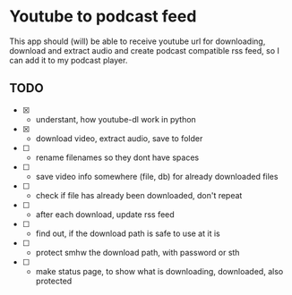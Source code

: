 # Youtube to podcast feed

This app should (will) be able to receive youtube url for downloading, download and extract audio and create podcast compatible rss feed, so I can add it to my podcast player.

## TODO

- [x] - understant, how youtube-dl work in python
- [x] - download video, extract audio, save to folder
- [ ] - rename filenames so they dont have spaces
- [ ] - save video info somewhere (file, db) for already downloaded files
- [ ] - check if file has already been downloaded, don't repeat
- [ ] - after each download, update rss feed
- [ ] - find out, if the download path is safe to use at it is
- [ ] - protect smhw the download path, with password or sth
- [ ] - make status page, to show what is downloading, downloaded, also protected